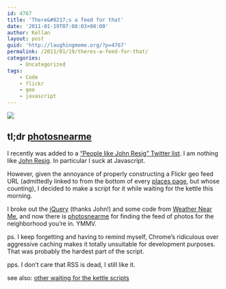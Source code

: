 ```yaml
---
id: 4767
title: 'There&#8217;s a feed for that'
date: '2011-01-19T07:08:03+00:00'
author: Kellan
layout: post
guid: 'http://laughingmeme.org/?p=4767'
permalink: /2011/01/19/theres-a-feed-for-that/
categories:
    - Uncategorized
tags:
    - Code
    - flickr
    - geo
    - javascript
---
```


![](http://laughingmeme.org/img/photosnearwburg.png)

## tl;dr [photosnearme](http://laughingmeme.org/code/photosnearme)

I recently was added to a [“People like John Resig” Twitter list](http://twitter.com/#!/MetaThis/people-like-jeresig). I am nothing like [John Resig](http://ejohn.org/). In particular I suck at Javascript.

However, given the annoyance of properly constructing a Flickr geo feed URL (admittedly linked to from the bottom of every [places page](http://flickr.com/places/), but whose counting), I decided to make a script for it while waiting for the kettle this morning.

I broke out the [jQuery](http://jquery.com) (thanks John!) and some code from [Weather Near Me](http://weathernear.me), and now there is [photosnearme](http://laughingmeme.org/code/photosnearme) for finding the feed of photos for the neighborhood you’re in. YMMV.

ps. I keep forgetting and having to remind myself, Chrome’s ridiculous over aggressive caching makes it totally unsuitable for development purposes. That was probably the hardest part of the script.

pps. I don’t care that RSS is dead, I still like it.

see also: [other waiting for the kettle scripts](http://laughingmeme.org/2004/12/04/the-kettle-dilemma-and-growl/)
